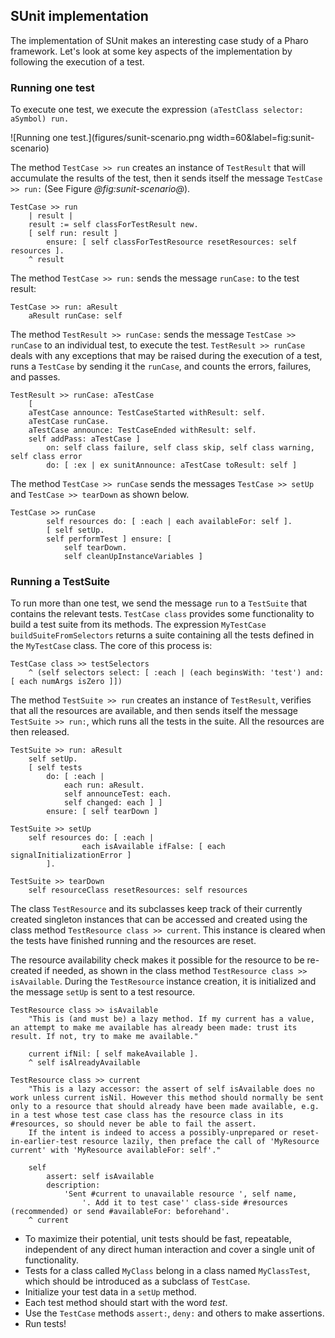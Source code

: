 ## SUnit implementation


The implementation of SUnit makes an interesting case study of a Pharo
framework. Let's look at some key aspects of the implementation by following the
execution of a test.

### Running one test


To execute one test, we execute the expression `(aTestClass selector: aSymbol)
run.`

![Running one test.](figures/sunit-scenario.png width=60&label=fig:sunit-scenario)

The method `TestCase >> run` creates an instance of `TestResult` that will
accumulate the results of the test, then it sends itself the message
`TestCase >> run:` \(See Figure *@fig:sunit-scenario@*\).

```
TestCase >> run
	| result |
	result := self classForTestResult new.
	[ self run: result ]
		ensure: [ self classForTestResource resetResources: self resources ].
	^ result
```


The method `TestCase >> run:` sends the message `runCase:` to the test result:

```caption=Passing the test case to the test result
TestCase >> run: aResult
	aResult runCase: self
```


The method `TestResult >> runCase:` sends the message `TestCase >> runCase`
to an individual test, to execute the test. `TestResult >> runCase` deals with
any exceptions that may be raised during the execution of a test, runs a
`TestCase` by sending it the `runCase`, and counts the errors, failures, and
passes.

```caption=Catching test case errors and failures
TestResult >> runCase: aTestCase
	[
	aTestCase announce: TestCaseStarted withResult: self.
	aTestCase runCase.
	aTestCase announce: TestCaseEnded withResult: self.
	self addPass: aTestCase ]
		on: self class failure, self class skip, self class warning, self class error
		do: [ :ex | ex sunitAnnounce: aTestCase toResult: self ]
```


The method `TestCase >> runCase` sends the messages `TestCase >> setUp` and
`TestCase >> tearDown` as shown below.

```
TestCase >> runCase
		self resources do: [ :each | each availableFor: self ].
		[ self setUp.
		self performTest ] ensure: [
			self tearDown.
			self cleanUpInstanceVariables ]
```


### Running a TestSuite


To run more than one test, we send the message `run` to a `TestSuite` that
contains the relevant tests. `TestCase class` provides some functionality to
build a test suite from its methods. The expression `MyTestCase
buildSuiteFromSelectors` returns a suite containing all the tests defined in
the `MyTestCase` class. The core of this process is:

```caption=Auto-building the test suite
TestCase class >> testSelectors
	^ (self selectors select: [ :each | (each beginsWith: 'test') and: [ each numArgs isZero ]])
```


The method `TestSuite >> run` creates an instance of `TestResult`, verifies
that all the resources are available, and then sends itself the message
`TestSuite >> run:`, which runs all the tests in the suite. All the resources
are then released.

```
TestSuite >> run: aResult
	self setUp.
	[ self tests
		do: [ :each |
			each run: aResult.
			self announceTest: each.
			self changed: each ] ]
		ensure: [ self tearDown ]

TestSuite >> setUp
	self resources do: [ :each |
				each isAvailable ifFalse: [ each signalInitializationError ]
		].

TestSuite >> tearDown
	self resourceClass resetResources: self resources
```


The class `TestResource` and its subclasses keep track of their currently
created singleton instances that can be accessed and created using the class
method `TestResource class >> current`. This instance is cleared when the
tests have finished running and the resources are reset.

The resource availability check makes it possible for the resource to be
re-created if needed, as shown in the class method `TestResource
class >> isAvailable`. During the `TestResource` instance creation, it is
initialized and the message `setUp` is sent to a test resource.

```caption=Test resource availability
TestResource class >> isAvailable
	"This is (and must be) a lazy method. If my current has a value, an attempt to make me available has already been made: trust its result. If not, try to make me available."

	current ifNil: [ self makeAvailable ].
	^ self isAlreadyAvailable
```


```caption=Test resource creation
TestResource class >> current
	"This is a lazy accessor: the assert of self isAvailable does no work unless current isNil. However this method should normally be sent only to a resource that should already have been made available, e.g. in a test whose test case class has the resource class in its #resources, so should never be able to fail the assert.
	If the intent is indeed to access a possibly-unprepared or reset-in-earlier-test resource lazily, then preface the call of 'MyResource current' with 'MyResource availableFor: self'."

	self
		assert: self isAvailable
		description:
			'Sent #current to unavailable resource ', self name,
				'. Add it to test case'' class-side #resources (recommended) or send #availableFor: beforehand'.
	^ current
```



- To maximize their potential, unit tests should be fast, repeatable, independent of any direct human interaction and cover a single unit of functionality.
- Tests for a class called `MyClass` belong in a class named `MyClassTest`, which should be introduced as a subclass of `TestCase`.
- Initialize your test data in a `setUp` method.
- Each test method should start with the word _test_.
- Use the `TestCase` methods `assert:`, `deny:` and others to make assertions.
- Run tests!
